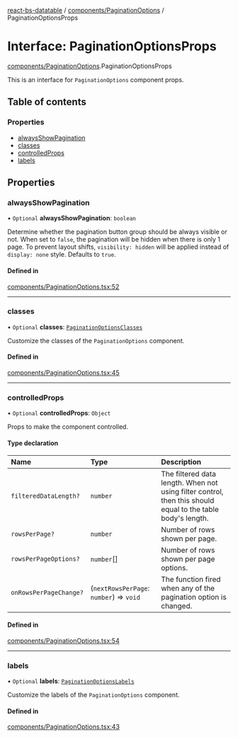 [react-bs-datatable](../README.md) / [components/PaginationOptions](../modules/components_PaginationOptions.md) / PaginationOptionsProps

# Interface: PaginationOptionsProps

[components/PaginationOptions](../modules/components_PaginationOptions.md).PaginationOptionsProps

This is an interface for `PaginationOptions` component props.

## Table of contents

### Properties

- [alwaysShowPagination](components_PaginationOptions.PaginationOptionsProps.md#alwaysshowpagination)
- [classes](components_PaginationOptions.PaginationOptionsProps.md#classes)
- [controlledProps](components_PaginationOptions.PaginationOptionsProps.md#controlledprops)
- [labels](components_PaginationOptions.PaginationOptionsProps.md#labels)

## Properties

### alwaysShowPagination

• `Optional` **alwaysShowPagination**: `boolean`

Determine whether the pagination button group should be always visible or not.
When set to `false`, the pagination will be hidden when there is only 1 page.
To prevent layout shifts, `visibility: hidden` will be applied instead of
`display: none` style. Defaults to `true`.

#### Defined in

[components/PaginationOptions.tsx:52](https://github.com/imballinst/react-bs-datatable/blob/915e2a8/src/components/PaginationOptions.tsx#L52)

___

### classes

• `Optional` **classes**: [`PaginationOptionsClasses`](components_PaginationOptions.PaginationOptionsClasses.md)

Customize the classes of the `PaginationOptions` component.

#### Defined in

[components/PaginationOptions.tsx:45](https://github.com/imballinst/react-bs-datatable/blob/915e2a8/src/components/PaginationOptions.tsx#L45)

___

### controlledProps

• `Optional` **controlledProps**: `Object`

Props to make the component controlled.

#### Type declaration

| Name | Type | Description |
| :------ | :------ | :------ |
| `filteredDataLength?` | `number` | The filtered data length. When not using filter control, then this should equal to the table body's length. |
| `rowsPerPage?` | `number` | Number of rows shown per page. |
| `rowsPerPageOptions?` | `number`[] | Number of rows shown per page options. |
| `onRowsPerPageChange?` | (`nextRowsPerPage`: `number`) => `void` | The function fired when any of the pagination option is changed. |

#### Defined in

[components/PaginationOptions.tsx:54](https://github.com/imballinst/react-bs-datatable/blob/915e2a8/src/components/PaginationOptions.tsx#L54)

___

### labels

• `Optional` **labels**: [`PaginationOptionsLabels`](components_PaginationOptions.PaginationOptionsLabels.md)

Customize the labels of the `PaginationOptions` component.

#### Defined in

[components/PaginationOptions.tsx:43](https://github.com/imballinst/react-bs-datatable/blob/915e2a8/src/components/PaginationOptions.tsx#L43)
